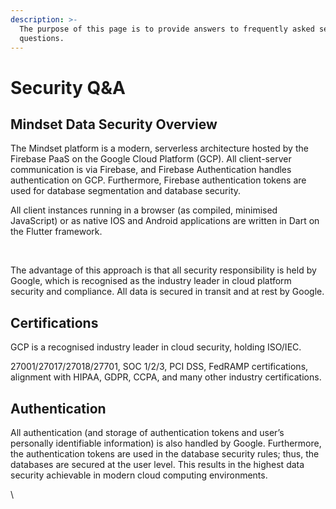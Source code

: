 ```yaml
---
description: >-
  The purpose of this page is to provide answers to frequently asked security
  questions.
---
```


# Security Q\&A

## Mindset Data Security Overview&#x20;

The Mindset platform is a modern, serverless architecture hosted by the Firebase PaaS on the Google Cloud Platform (GCP). All client-server communication is via Firebase, and Firebase Authentication handles authentication on GCP. Furthermore, Firebase authentication tokens are used for database segmentation and database security.&#x20;

All client instances running in a browser (as compiled, minimised JavaScript) or as native IOS and Android applications are written in Dart on the Flutter framework.

<figure><img src="https://lh7-us.googleusercontent.com/v9IYkL5Xjfsj7c8j1Mi-OcZ7OTWQYw8rf_888PLbTVSiGsi9Wo77cBfyXHMWSn2VxaJ-LYD870O-O_EuNJ__s4BeY-lbDyJ8ieeexqD77kBtjByPAL6jWyr7B24WmhzlVXAg39APfABjL8rR0GcFhbE" alt=""><figcaption></figcaption></figure>

\
The advantage of this approach is that all security responsibility is held by Google, which is recognised as the industry leader in cloud platform security and compliance. All data is secured in transit and at rest by Google.&#x20;

## Certifications&#x20;

GCP is a recognised industry leader in cloud security, holding ISO/IEC.&#x20;

27001/27017/27018/27701, SOC 1/2/3, PCI DSS, FedRAMP certifications, alignment with HIPAA, GDPR, CCPA, and many other industry certifications.&#x20;

## Authentication

All authentication (and storage of authentication tokens and user’s personally identifiable information) is also handled by Google. Furthermore, the authentication tokens are used in the database security rules; thus, the databases are secured at the user level. This results in the highest data security achievable in modern cloud computing environments.



\
